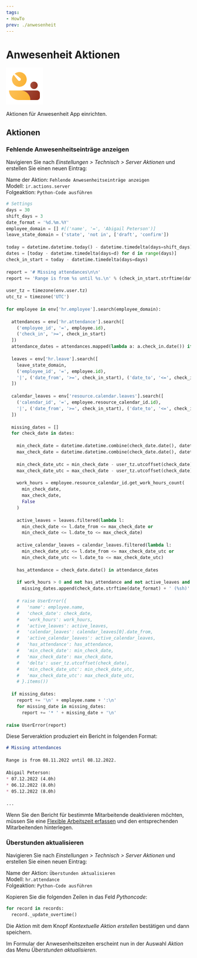 ```yaml
---
tags:
- HowTo
prev: ./anwesenheit
---
```

# Anwesenheit Aktionen
![icons_odoo_hr_attendance](assets/icons_odoo_hr_attendance.png)

Aktionen für Anwesenheit App einrichten.

## Aktionen

### Fehlende Anwesenheitseinträge anzeigen

Navigieren Sie nach *Einstellungen > Technisch > Server Aktionen* und erstellen Sie einen neuen Eintrag:

Name der Aktion: `Fehlende Anwesenheitseinträge anzeigen`\
Modell: `ir.actions.server`\
Folgeaktion: `Python-Code ausführen`

```python
# Settings
days = 30
shift_days = 3
date_format = '%d.%m.%Y'
employee_domain = [] #[('name', '=', 'Abigail Peterson')]
leave_state_domain = ('state', 'not in', ['draft', 'confirm'])

today = datetime.datetime.today() - datetime.timedelta(days=shift_days)
dates = [today - datetime.timedelta(days=d) for d in range(days)]
check_in_start = today - datetime.timedelta(days=days)

report = '# Missing attendances\n\n'
report += 'Range is from %s until %s.\n' % (check_in_start.strftime(date_format), today.strftime(date_format))

user_tz = timezone(env.user.tz)
utc_tz = timezone('UTC')

for employee in env['hr.employee'].search(employee_domain):
  
  attendances = env['hr.attendance'].search([
    ('employee_id', '=', employee.id),
    ('check_in', '>=', check_in_start)
  ])
  attendance_dates = attendances.mapped(lambda a: a.check_in.date()) if attendances else []
  
  leaves = env['hr.leave'].search([
    leave_state_domain,
    ('employee_id', '=', employee.id),
    '|', ('date_from', '>=', check_in_start), ('date_to', '<=', check_in_start),
  ])
  
  calendar_leaves = env['resource.calendar.leaves'].search([
    ('calendar_id', '=', employee.resource_calendar_id.id),
    '|', ('date_from', '>=', check_in_start), ('date_to', '<=', check_in_start),
  ])
  
  missing_dates = []
  for check_date in dates:
    
    min_check_date = datetime.datetime.combine(check_date.date(), datetime.time.min)
    max_check_date = datetime.datetime.combine(check_date.date(), datetime.time.max)
    
    min_check_date_utc = min_check_date - user_tz.utcoffset(check_date)
    max_check_date_utc = max_check_date - user_tz.utcoffset(check_date)
    
    work_hours = employee.resource_calendar_id.get_work_hours_count(
      min_check_date,
      max_check_date,
      False
    )
    
    active_leaves = leaves.filtered(lambda l: 
      min_check_date <= l.date_from <= max_check_date or 
      min_check_date <= l.date_to <= max_check_date)
    
    active_calendar_leaves = calendar_leaves.filtered(lambda l: 
      min_check_date_utc <= l.date_from <= max_check_date_utc or 
      min_check_date_utc <= l.date_to <= max_check_date_utc)
    
    has_attendance = check_date.date() in attendance_dates
    
    if work_hours > 0 and not has_attendance and not active_leaves and not active_calendar_leaves:
      missing_dates.append(check_date.strftime(date_format) + ' (%sh)' % work_hours)
    
    # raise UserError({
    #   'name': employee.name, 
    #   'check_date': check_date,
    #   'work_hours': work_hours,
    #   'active_leaves': active_leaves,
    #   'calendar_leaves': calendar_leaves[0].date_from,
    #   'active_calendar_leaves': active_calendar_leaves,
    #   'has_attendance': has_attendance,
    #   'min_check_date': min_check_date,
    #   'max_check_date': max_check_date,
    #   'delta': user_tz.utcoffset(check_date),
    #   'min_check_date_utc': min_check_date_utc,
    #   'max_check_date_utc': max_check_date_utc,
    # }.items())
    
  if missing_dates:
    report += '\n' + employee.name + ':\n'
    for missing_date in missing_dates:
      report += '* ' + missing_date + '\n'

raise UserError(report)
```

Diese Serveraktion produziert ein Bericht in folgenden Format:

```markdown
# Missing attendances

Range is from 08.11.2022 until 08.12.2022.

Abigail Peterson:
* 07.12.2022 (4.0h)
* 06.12.2022 (8.0h)
* 05.12.2022 (8.0h)

...
```

Wenn Sie den Bericht für bestimmte Mitarbeitende deaktivieren möchten, müssen Sie eine [Flexible Arbeitszeit erfassen](Personal.md#Flexible%20Arbeitszeit%20erfassen) und den entsprechenden Mitarbeitenden hinterlegen.

### Überstunden aktualisieren

Navigieren Sie nach *Einstellungen > Technisch > Server Aktionen* und erstellen Sie einen neuen Eintrag:

Name der Aktion: `Überstunden aktualisieren`\
Modell: `hr.attendance`\
Folgeaktion: `Python-Code ausführen`

Kopieren Sie die folgenden Zeilen in das Feld *Pythoncode*:

```python
for record in records:  
  record._update_overtime()
```

Die Aktion mit dem Knopf *Kontextuelle Aktion erstellen* bestätigen und dann speichern.

Im Formular der Anwesenheitszeiten erscheint nun in der Auswahl *Aktion* das Menu *Überstunden aktualisieren*.
